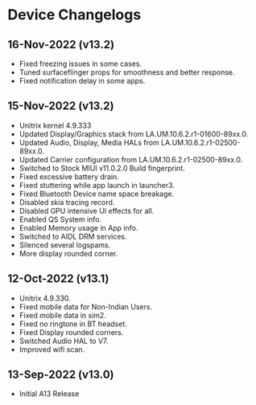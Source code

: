 # Device Changelogs

## 16-Nov-2022 (v13.2)
- Fixed freezing issues in some cases.
- Tuned surfaceflinger props for smoothness and better response.
- Fixed notification delay in some apps.

## 15-Nov-2022 (v13.2)
- Unitrix kernel 4.9.333
- Updated Display/Graphics stack from LA.UM.10.6.2.r1-01600-89xx.0.
- Updated Audio, Display, Media HALs from LA.UM.10.6.2.r1-02500-89xx.0.
- Updated Carrier configuration from LA.UM.10.6.2.r1-02500-89xx.0.
- Switched to Stock MIUI v11.0.2.0 Build fingerprint.
- Fixed excessive battery drain.
- Fixed stuttering while app launch in launcher3.
- Fixed Bluetooth Device name space breakage.
- Disabled skia tracing record.
- Disabled GPU intensive UI effects for all.
- Enabled QS System info.
- Enabled Memory usage in App info.
- Switched to AIDL DRM services.
- Silenced several logspams.
- More display rounded corner.

## 12-Oct-2022 (v13.1)
- Unitrix 4.9.330.
- Fixed mobile data for Non-Indian Users.
- Fixed mobile data in sim2.
- Fixed no ringtone in BT headset.
- Fixed Display rounded corners.
- Switched Audio HAL to V7.
- Improved wifi scan.

## 13-Sep-2022 (v13.0)
- Initial A13 Release
